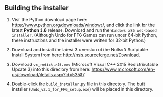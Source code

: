 ## Building the installer ##

 1. Visit the Python download page here: <https://www.python.org/downloads/windows/>, and click the link for the latest **Python 3.6** release. Download and run the `Windows x86 web-based installer`. (Although Undo for FFG Games can run under 64-bit Python, these instructions and the installer were written for 32-bit Python.)

 2. Download and install the latest 3.x version of the Nullsoft Scriptable Install System from here: <http://nsis.sourceforge.net/Download>.

 3. Download `vc_redist.x86.exe` (Microsoft Visual C++ 2015 Redistributable Update 3) into this directory from here:
<https://www.microsoft.com/en-us/download/details.aspx?id=53587>.

 4. Double-click the `build_installer.py` file in this directory. The built installer (`Undo_v2.1_for_FFG_setup.exe`) will be placed in this directory.
